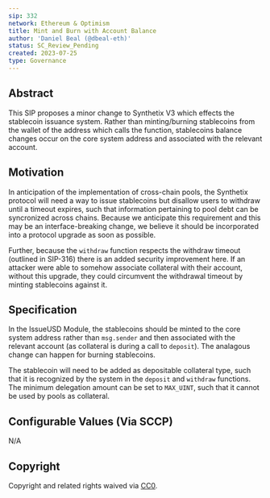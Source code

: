```yaml
---
sip: 332
network: Ethereum & Optimism
title: Mint and Burn with Account Balance
author: 'Daniel Beal (@dbeal-eth)'
status: SC_Review_Pending
created: 2023-07-25
type: Governance
---
```


## Abstract

This SIP proposes a minor change to Synthetix V3 which effects the stablecoin issuance system. Rather than minting/burning stablecoins from the wallet of the address which calls the function, stablecoins balance changes occur on the core system address and associated with the relevant account.

## Motivation

In anticipation of the implementation of cross-chain pools, the Synthetix protocol will need a way to issue stablecoins but disallow users to withdraw until a timeout expires, such that information pertaining to pool debt can be syncronized across chains. Because we anticipate this requirement and this may be an interface-breaking change, we believe it should be incorporated into a protocol upgrade as soon as possible.

Further, because the `withdraw` function respects the withdraw timeout (outlined in SIP-316) there is an added security improvement here. If an attacker were able to somehow associate collateral with their account, without this upgrade, they could circumvent the withdrawal timeout by minting stablecoins against it.

## Specification

In the IssueUSD Module, the stablecoins should be minted to the core system address rather than `msg.sender` and then associated with the relevant account (as collateral is during a call to `deposit`). The analagous change can happen for burning stablecoins.

The stablecoin will need to be added as depositable collateral type, such that it is recognized by the system in the `deposit` and `withdraw` functions. The minimum delegation amount can be set to `MAX_UINT`, such that it cannot be used by pools as collateral.

## Configurable Values (Via SCCP)

N/A

## Copyright

Copyright and related rights waived via [CC0](https://creativecommons.org/publicdomain/zero/1.0/).
